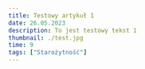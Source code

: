 ```yaml
---
title: Testowy artykuł 1
date: 26.05.2023
description: To jest testowy tekst 1
thumbnail: ./test.jpg
time: 9
tags: ["Starożytność"]
---
```

